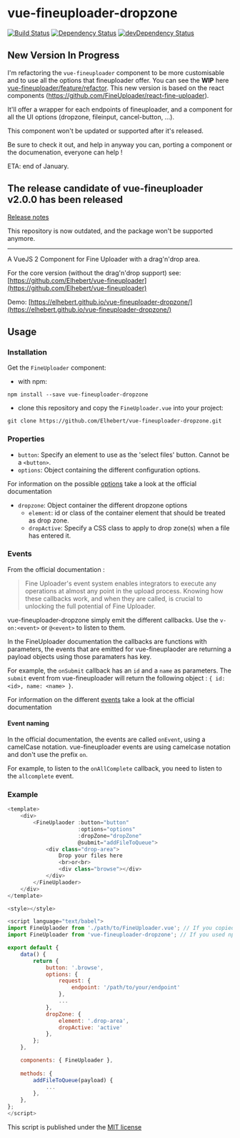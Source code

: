 # vue-fineuploader-dropzone

[![Build Status](https://travis-ci.org/Elhebert/vue-fineuploader-dropzone.svg?branch=master)](https://travis-ci.org/Elhebert/vue-fineuploader-dropzone)
[![Dependency Status](https://david-dm.org/Elhebert/vue-fineuploader-dropzone.svg)](https://david-dm.org/Elhebert/vue-fineuploader-dropzone)
[![devDependency Status](https://david-dm.org/Elhebert/vue-fineuploader-dropzone/dev-status.svg)](https://david-dm.org/Elhebert/vue-fineuploader-dropzone?type=dev)


## New Version In Progress

I'm refactoring the `vue-fineuploader` component to be more customisable and to use all the options that fineuploader offer.
You can see the **WIP** here [vue-fineuploader/feature/refactor](https://github.com/Elhebert/vue-fineuploader/tree/feature/refactor). This new version is based on the react components (https://github.com/FineUploader/react-fine-uploader).

It'll offer a wrapper for each endpoints of fineuploader, and a component for all the UI options (dropzone, fileinput, cancel-button, ...).

This component won't be updated or supported after it's released.


Be sure to check it out, and help in anyway you can, porting a component or the documenation, everyone can help !

ETA: end of January.

## The release candidate of vue-fineuploader v2.0.0 has been released

[Release notes](https://github.com/FineUploader-transfer/vue-fineuploader/releases/tag/v2.0.0-rc.1)

This repository is now outdated, and the package won't be supported anymore.

---

A VueJS 2 Component for Fine Uploader with a drag'n'drop area.

For the core version (without the drag'n'drop support) see: [https://github.com/Elhebert/vue-fineuploader](https://github.com/Elhebert/vue-fineuploader)

Demo: [https://elhebert.github.io/vue-fineuploader-dropzone/](https://elhebert.github.io/vue-fineuploader-dropzone/)

## Usage

### Installation

Get the `FineUploader` component:

- with npm:
```
npm install --save vue-fineuploader-dropzone
```
- clone this repository and copy the `FineUploader.vue` into your project:
```
git clone https://github.com/Elhebert/vue-fineuploader-dropzone.git
```


### Properties

- `button`: Specify an element to use as the 'select files' button. Cannot be a `<button>`.
- `options`: Object containing the different configuration options.

For information on the possible [options](http://docs.fineuploader.com/branch/master/api/options.html) take a look at the official documentation

- `dropzone`: Object container the different dropzone options
    - `element`: id or class of the container element that should be treated as drop zone.
    - `dropActive`: Specify a CSS class to apply to drop zone(s) when a file has entered it.

### Events

From the official documentation :
> Fine Uploader's event system enables integrators to execute any operations at almost any point in the upload process. Knowing how these callbacks work, and when they are called, is crucial to unlocking the full potential of Fine Uploader.

vue-fineuploader-dropzone simply emit the different callbacks. Use the `v-on:<event>` or `@<event>` to listen to them.

In the FineUploader documentation the callbacks are functions with parameters, the events that are emitted for vue-fineuplaoder are returning a payload objects using those paramaters has key.

For example, the `onSubmit` callback has an `id` and a `name` as parameters. The `submit` event from vue-fineuploader will return the following object : `{ id: <id>, name: <name> }`.


For information on the different [events](http://docs.fineuploader.com/branch/master/api/events.html) take a look at the official documentation


#### Event naming

In the official documentation, the events are called `onEvent`, using a camelCase notation. vue-fineuploader events are using camelcase notation and don't use the prefix `on`.

For example, to listen to the `onAllComplete` callback, you need to listen to the `allcomplete` event.

### Example

```js
<template>
    <div>
        <FineUplaoder :button="button" 
                      :options="options" 
                      :dropZone="dropZone"
                      @submit="addFileToQueue">
            <div class="drop-area">
                Drop your files here
                <br>or<br>
                <div class="browse"></div>
            </div>
        </FineUplaoder>
    </div>
</template>

<style></style>

<script language="text/babel">
import FineUplaoder from './path/to/FineUploader.vue'; // If you copied the component into your project
import FineUploader from 'vue-fineuploader-dropzone'; // If you used npm to install the component

export default {
    data() {
        return {
            button: '.browse',
            options: {
                request: {
                    endpoint: '/path/to/your/endpoint'
                },
                ...
            },
            dropZone: {
                element: '.drop-area',
                dropActive: 'active'
            },
        };
    },

    components: { FineUploader },
    
    methods: {
        addFileToQueue(payload) {
            ...
        },
    },
};
</script>
```

This script is published under the [MIT license](./LICENSE)
